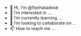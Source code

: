 - 👋 Hi, I’m @fisehatadese
- 👀 I’m interested in ...
- 🌱 I’m currently learning ...
- 💞️ I’m looking to collaborate on ...
- 📫 How to reach me ...

<!---
fisehatadese/fisehatadese is a ✨ special ✨ repository because its `README.md` (this file) appears on your GitHub profile.
You can click the Preview link to take a look at your changes.
--->
